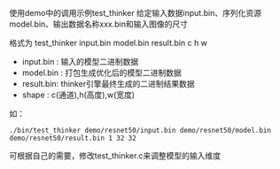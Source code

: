
使用demo中的调用示例test_thinker
给定输入数据input.bin、序列化资源model.bin、输出数据名称xxx.bin和输入图像的尺寸

格式为 test_thinker input.bin model.bin result.bin  c h w

  * input.bin : 输入的模型二进制数据
  * model.bin : 打包生成优化后的模型二进制数据
  * result.bin: thinker引擎最终生成的二进制结果数据
  * shape : c(通道),h(高度),w(宽度)

如：
```Shell
./bin/test_thinker demo/resnet50/input.bin demo/resnet50/model.bin demo/resnet50/result.bin 1 32 32
```

可根据自己的需要，修改test_thinker.c来调整模型的输入维度